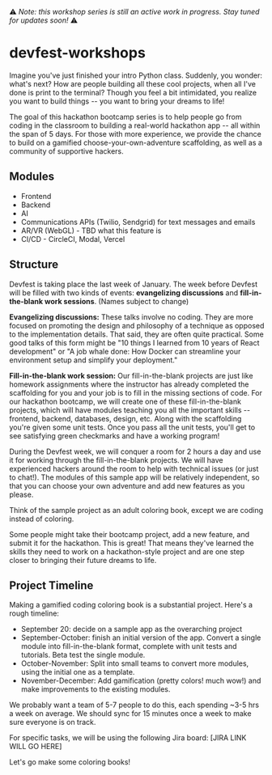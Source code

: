 ⚠️ *Note: this workshop series is still an active work in progress. Stay tuned for updates soon!* ⚠️ 

# devfest-workshops

Imagine you've just finished your intro Python class. Suddenly, you wonder: what's next? How are people building all these cool projects, when all I've done is print to the terminal? Though you feel a bit intimidated, you realize you want to build things -- you want to bring your dreams to life!

The goal of this hackathon bootcamp series is to help people go from coding in the classroom to building a real-world hackathon app -- all within the span of 5 days. For those with more experience, we provide the chance to build on a gamified choose-your-own-adventure scaffolding, as well as a community of supportive hackers. 

## Modules

- Frontend
- Backend
- AI
- Communications APIs (Twilio, Sendgrid) for text messages and emails
- AR/VR (WebGL) - TBD what this feature is
- CI/CD - CircleCI, Modal, Vercel

## Structure

Devfest is taking place the last week of January. The week before Devfest will be filled with two kinds of events: **evangelizing discussions** and **fill-in-the-blank work sessions**. (Names subject to change)

**Evangelizing discussions:** These talks involve no coding. They are more focused on promoting the design and philosophy of a technique as opposed to the implementation details. That said, they are often quite practical. Some good talks of this form might be "10 things I learned from 10 years of React development" or "A job whale done: How Docker can streamline your environment setup and simplify your deployment."

**Fill-in-the-blank work session:** Our fill-in-the-blank projects are just like homework assignments where the instructor has already completed the scaffolding for you and your job is to fill in the missing sections of code. For our hackathon bootcamp, we will create one of these fill-in-the-blank projects, which will have modules teaching you all the important skills -- frontend, backend, databases, design, etc. Along with the scaffolding you're given some unit tests. Once you pass all the unit tests, you'll get to see satisfying green checkmarks and have a working program! 

During the Devfest week, we will conquer a room for 2 hours a day and use it for working through the fill-in-the-blank projects. We will have experienced hackers around the room to help with technical issues (or just to chat!).  The modules of this sample app will be relatively independent, so that you can choose your own adventure and add new features as you please. 

Think of the sample project as an adult coloring book, except we are coding instead of coloring.

Some people might take their bootcamp project, add a new feature, and submit it for the hackathon. This is great! That means they've learned the skills they need to work on a hackathon-style project and are one step closer to bringing their future dreams to life. 

## Project Timeline

Making a gamified coding coloring book is a substantial project. Here's a rough timeline:

- September 20: decide on a sample app as the overarching project
- September-October: finish an initial version of the app. Convert a single module into fill-in-the-blank format, complete with unit tests and tutorials. Beta test the single module.
- October-November: Split into small teams to convert more modules, using the initial one as a template. 
- November-December: Add gamification (pretty colors! much wow!) and make improvements to the existing modules.

We probably want a team of 5-7 people to do this, each spending ~3-5 hrs a week on average. We should sync for 15 minutes once a week to make sure everyone is on track. 

For specific tasks, we will be using the following Jira board: [JIRA LINK WILL GO HERE]

Let's go make some coloring books!

